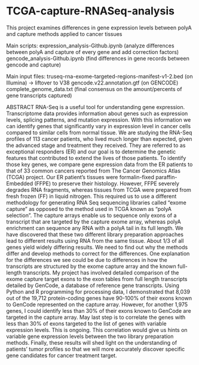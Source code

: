 # TCGA-capture-RNASeq-analysis
This project examines differences in gene expression levels between polyA and capture methods applied to cancer tissues

Main scripts:
expression_analysis-Github.ipynb (analyze differences between polyA and capture of every gene and add correction factors) 
gencode_analysis-Github.ipynb (find differences in gene records between gencode and capture)

Main input files:
truseq-rna-exome-targeted-regions-manifest-v1-2.bed (on Illumina) -> liftover to V38
gencode.v22.annotation.gtf (on GENCODE)
complete_genome_data.txt (final consensus on the amount/percents of gene transcripts captured)

ABSTRACT
RNA-Seq is a useful tool for understanding gene expression. Transcriptome data provides information about genes such as expression levels, splicing patterns, and mutation expression.  With this information we can identify genes that significantly vary in expression level in cancer cells compared to similar cells from normal tissue. We are studying the RNA-Seq profiles of 113 cancer patients, who lived much longer than expected, given the advanced stage and treatment they received.  They are referred to as exceptional responders (ER) and our goal is to determine the genetic features that contributed to extend the lives of those patients. To identify those key genes, we compare gene expression data from the ER patients to that of 33 common cancers reported from The Cancer Genomics Atlas (TCGA) project. Our ER patient’s tissues were formalin-fixed paraffin-Embedded (FFPE) to preserve their histology. However, FFPE severely degrades RNA fragments, whereas tissues from TCGA were prepared from fresh frozen (FF) in liquid nitrogen. This required us to use a different methodology for generating RNA Seq sequencing libraries called “exome capture” as opposed to the method used in TCGA known as “polyA selection”.  The capture arrays enable us to sequence only exons of a transcript that are targeted by the capture exome array, whereas polyA enrichment can sequence any RNA with a polyA tail in its full length. We have discovered that these two different library preparation approaches lead to different results using RNA from the same tissue. About 1/3 of all genes yield widely differing results. We need to find out why the methods differ and develop methods to correct for the differences.  One explanation for the differences we see could be due to differences in how the transcripts are structured by the exome capture array and the known full-length transcripts.  My project has involved detailed comparison of the exome capture target exons to the exon tables from full length transcripts detailed by GenCode, a database of reference gene transcripts. 
Using Python and R programming for processing data, I demonstrated that 8,039 out of the 19,712 protein-coding genes have 90-100% of their exons known to GenCode represented on the capture array.  However, for another 1,975 genes, I could identify less than 30% of their exons known to GenCode are targeted in the capture array. May last step is to correlate the genes with less than 30% of exons targeted to the list of genes with variable expression levels.  This is ongoing.  This correlation would give us hints on variable gene expression levels between the two library preparation methods. Finally, these results will shed light on the understanding of patients’ tumor profiles so that we will more accurately discover specific gene candidates for cancer treatment target. 
